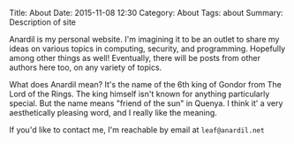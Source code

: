 Title: About
Date: 2015-11-08 12:30
Category: About
Tags: about
Summary: Description of site

Anardil is my personal website. I'm imagining it to be an outlet to share my ideas on
various topics in computing, security, and programming. Hopefully among other things as
well! Eventually, there will be posts from other authors here too, on any variety of
topics.

What does Anardil mean? It's the name of the 6th king of Gondor from The Lord
of the Rings. The king himself isn't known for anything particularly special.
But the name means "friend of the sun" in Quenya. I think it' a very
aesthetically pleasing word, and I really like the meaning. 

If you'd like to contact me, I'm reachable by email at `leaf@anardil.net`
